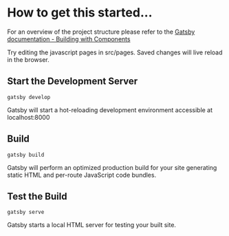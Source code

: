 # How to get this started...
For an overview of the project structure please refer to the [Gatsby documentation - Building with Components](https://www.gatsbyjs.org/docs/building-with-components/)

Try editing the javascript pages in src/pages. Saved changes will live reload in the browser.

## Start the Development Server
```
gatsby develop
```
Gatsby will start a hot-reloading development environment accessible at localhost:8000

## Build
```
gatsby build
```
Gatsby will perform an optimized production build for your site generating static HTML and per-route JavaScript code bundles.


## Test the Build
```
gatsby serve
```
Gatsby starts a local HTML server for testing your built site.
